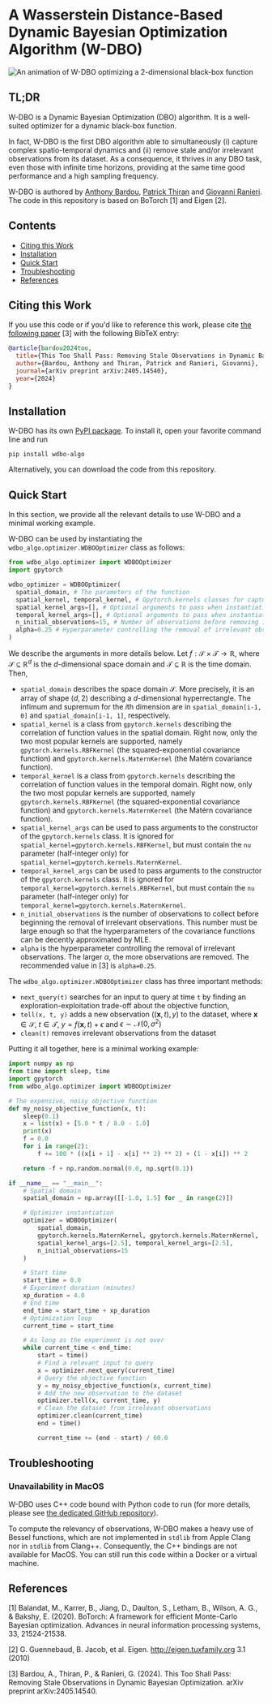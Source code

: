 # A Wasserstein Distance-Based Dynamic Bayesian Optimization Algorithm (W-DBO)

![An animation of W-DBO optimizing a 2-dimensional black-box function](rsc/preview.gif)

## TL;DR

W-DBO is a Dynamic Bayesian Optimization (DBO) algorithm. It is a well-suited optimizer for a dynamic black-box function.

In fact, W-DBO is the first DBO algorithm able to simultaneously (i) capture complex spatio-temporal dynamics and (ii) remove stale and/or irrelevant observations from its dataset. As a consequence, it thrives in any DBO task, even those with infinite time horizons, providing at the same time good performance and a high sampling frequency.

W-DBO is authored by [Anthony Bardou](https://abardou.github.io/), [Patrick Thiran](https://people.epfl.ch/patrick.thiran) and [Giovanni Ranieri](https://flxinxout.github.io). The code in this repository is based on BoTorch [1] and Eigen [2].

## Contents

- [Citing this Work](#citing-this-work)
- [Installation](#installation)
- [Quick Start](#quick-start)
- [Troubleshooting](#troubleshooting)
- [References](#references)

## Citing this Work

If you use this code or if you'd like to reference this work, please cite [the following paper](https://arxiv.org/abs/2405.14540) [3] with the following BibTeX entry:

```bibtex
@article{bardou2024too,
  title={This Too Shall Pass: Removing Stale Observations in Dynamic Bayesian Optimization},
  author={Bardou, Anthony and Thiran, Patrick and Ranieri, Giovanni},
  journal={arXiv preprint arXiv:2405.14540},
  year={2024}
}
```

## Installation

W-DBO has its own [PyPI package](https://pypi.org/project/wdbo-algo/). To install it, open your favorite command line and run

```
pip install wdbo-algo
```

Alternatively, you can download the code from this repository.

## Quick Start

In this section, we provide all the relevant details to use W-DBO and a minimal working example.

W-DBO can be used by instantiating the `wdbo_algo.optimizer.WDBOOptimizer` class as follows:

```python
from wdbo_algo.optimizer import WDBOOptimizer
import gpytorch

wdbo_optimizer = WDBOOptimizer(
  spatial_domain, # The parameters of the function
  spatial_kernel, temporal_kernel, # Gpytorch.kernels classes for capturing space and time dynamics
  spatial_kernel_args=[], # Optional arguments to pass when instantiating the gpytorch spatial kernel
  temporal_kernel_args=[], # Optional arguments to pass when instantiating the gpytorch temporal kernel
  n_initial_observations=15, # Number of observations before removing irrelevant observations from the dataset
  alpha=0.25 # Hyperparameter controlling the removal of irrelevant observations
)
```

We describe the arguments in more details below. Let $f : \mathcal{S} \times \mathcal{T} \to \mathbb{R}$, where $\mathcal{S} \subseteq \mathbb{R}^d$ is the $d$-dimensional space domain and $\mathcal{T} \subseteq \mathbb{R}$ is the time domain. Then,

- `spatial_domain` describes the space domain $\mathcal{S}$. More precisely, it is an array of shape $(d, 2)$ describing a $d$-dimensional hyperrectangle. The infimum and supremum for the $i$th dimension are in `spatial_domain[i-1, 0]` and `spatial_domain[i-1, 1]`, respectively.
- `spatial_kernel` is a class from `gpytorch.kernels` describing the correlation of function values in the spatial domain. Right now, only the two most popular kernels are supported, namely `gpytorch.kernels.RBFKernel` (the squared-exponential covariance function) and `gpytorch.kernels.MaternKernel` (the Matérn covariance function).
- `temporal_kernel` is a class from `gpytorch.kernels` describing the correlation of function values in the temporal domain. Right now, only the two most popular kernels are supported, namely `gpytorch.kernels.RBFKernel` (the squared-exponential covariance function) and `gpytorch.kernels.MaternKernel` (the Matérn covariance function).
- `spatial_kernel_args` can be used to pass arguments to the constructor of the `gpytorch.kernels` class. It is ignored for `spatial_kernel=gpytorch.kernels.RBFKernel`, but must contain the `nu` parameter (half-integer only) for `spatial_kernel=gpytorch.kernels.MaternKernel`.
- `temporal_kernel_args` can be used to pass arguments to the constructor of the `gpytorch.kernels` class. It is ignored for `temporal_kernel=gpytorch.kernels.RBFKernel`, but must contain the `nu` parameter (half-integer only) for `temporal_kernel=gpytorch.kernels.MaternKernel`.
- `n_initial_observations` is the number of observations to collect before beginning the removal of irrelevant observations. This number must be large enough so that the hyperparameters of the covariance functions can be decently approximated by MLE.
- `alpha` is the hyperparameter controlling the removal of irrelevant observations. The larger $\alpha$, the more observations are removed. The recommended value in [3] is `alpha=0.25`.

The `wdbo_algo.optimizer.WDBOOptimizer` class has three important methods:

- `next_query(t)` searches for an input to query at time `t` by finding an exploration-exploitation trade-off about the objective function,
- `tell(x, t, y)` adds a new observation $((\bm x, t), y)$ to the dataset, where $\bm x \in \mathcal{S}$, $t \in \mathcal{T}$, $y = f(\bm x, t) + \epsilon$ and $\epsilon \sim \mathcal{N}(0, \sigma^2)$
- `clean(t)` removes irrelevant observations from the dataset

Putting it all together, here is a minimal working example:

```python
import numpy as np
from time import sleep, time
import gpytorch
from wdbo_algo.optimizer import WDBOOptimizer

# The expensive, noisy objective function
def my_noisy_objective_function(x, t):
	sleep(0.1)
	x = list(x) + [5.0 * t / 8.0 - 1.0]
	print(x)
	f = 0.0
	for i in range(2):
		f += 100 * ((x[i + 1] - x[i] ** 2) ** 2) + (1 - x[i]) ** 2

	return -f + np.random.normal(0.0, np.sqrt(0.1))

if __name__ == "__main__":
	# Spatial domain
	spatial_domain = np.array([[-1.0, 1.5] for _ in range(2)])

	# Optimizer instantiation
	optimizer = WDBOOptimizer(
		spatial_domain,
		gpytorch.kernels.MaternKernel, gpytorch.kernels.MaternKernel,
		spatial_kernel_args=[2.5], temporal_kernel_args=[2.5],
		n_initial_observations=15
	)

	# Start time
	start_time = 0.0
	# Experiment duration (minutes)
	xp_duration = 4.0
	# End time
	end_time = start_time + xp_duration
	# Optimization loop
	current_time = start_time

	# As long as the experiment is not over
	while current_time < end_time:
		start = time()
		# Find a relevant input to query
		x = optimizer.next_query(current_time)
		# Query the objective function
		y = my_noisy_objective_function(x, current_time)
		# Add the new observation to the dataset
		optimizer.tell(x, current_time, y)
		# Clean the dataset from irrelevant observations
		optimizer.clean(current_time)
		end = time()

		current_time += (end - start) / 60.0
```

## Troubleshooting

### Unavailability in MacOS

W-DBO uses C++ code bound with Python code to run (for more details, please see [the dedicated GitHub repository](https://github.com/WDBO-ALGORITHM/wdbo_criterion)).

To compute the relevancy of observations, W-DBO makes a heavy use of Bessel functions, which are not implemented in `stdlib` from Apple Clang nor in `stdlib` from Clang++. Consequently, the C++ bindings are not available for MacOS. You can still run this code within a Docker or a virtual machine.

## References

[1] Balandat, M., Karrer, B., Jiang, D., Daulton, S., Letham, B., Wilson, A. G., & Bakshy, E. (2020). BoTorch: A framework for efficient Monte-Carlo Bayesian optimization. Advances in neural information processing systems, 33, 21524-21538.

[2] G. Guennebaud, B. Jacob, et al. Eigen. http://eigen.tuxfamily.org 3.1 (2010)

[3] Bardou, A., Thiran, P., & Ranieri, G. (2024). This Too Shall Pass: Removing Stale Observations in Dynamic Bayesian Optimization. arXiv preprint arXiv:2405.14540.

